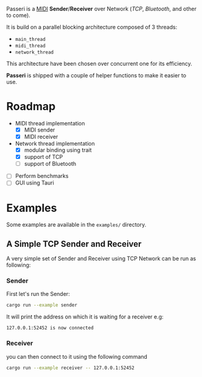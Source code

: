 Passeri is a [MIDI](https://en.wikipedia.org/wiki/MIDI) **Sender**/**Receiver** over Network (*TCP*, *Bluetooth*, and other to come).

It is build on a parallel blocking architecture composed of 3 threads:
- `main_thread`
- `midi_thread`
- `network_thread`

This architecture have been chosen over concurrent one for its efficiency.

**Passeri** is shipped with a couple of helper functions to make it easier to use.

# Roadmap
- MIDI thread implementation
	- [x] MIDI sender
	- [x] MIDI receiver
- Network thread implementation
	- [x] modular binding using trait
	- [x] support of TCP
	- [ ] support of Bluetooth
- [ ] Perform benchmarks
- [ ] GUI using Tauri

# Examples
Some examples are available in the `examples/` directory.

## A Simple TCP Sender and Receiver
A very simple set of Sender and Receiver using TCP Network can be run as following:

### Sender
First let's run the Sender:
```sh
cargo run --example sender
```
It will print the address on which it is waiting for a receiver
e.g:
```
127.0.0.1:52452 is now connected
```

### Receiver
you can then connect to it using the following command
```sh
cargo run --example receiver -- 127.0.0.1:52452
```

